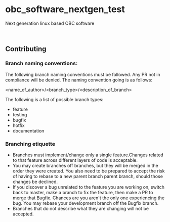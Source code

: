 # obc_software_nextgen_test
Next generation linux based OBC software

&nbsp;

## Contributing

### Branch naming conventions: 
The following branch naming conventions must be followed. Any PR not in compliance will be denied. The naming convention going is as follows:

<name_of_author>/<branch_type>/<description_of_branch>

The following is a list of possible branch types:   
- feature
- testing
- bugfix
- hotfix
- documentation

### Branching etiquette
- Branches must implement/change only a single feature.Changes related to that feature across different layers of code is acceptable.
- You may create branches off branches, but they will be merged in the order they were created. You also need to be prepared to accept the risk of having to rebase to a new parent branch parent branch, should those changes be declined.
- If you discover a bug unrelated to the feature you are working on, switch back to master, make a branch to fix the feature, then make a PR to merge that Bugfix. Chances are you aren't the only one experiencing the bug. You may rebase your development branch off the Bugfix branch.
- Branches that do not describe what they are changing will not be accepted.

